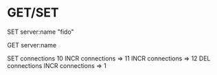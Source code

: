# GET/SET

 SET server:name "fido"
 
 GET server:name
 
  SET connections 10
  INCR connections => 11
  INCR connections => 12
  DEL connections
  INCR connections => 1
